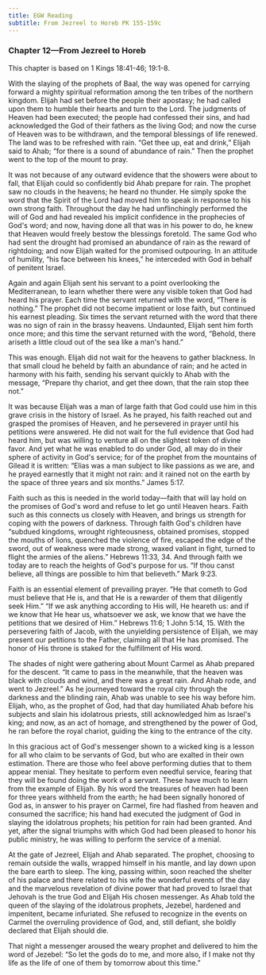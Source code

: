 ```yaml
---
title: EGW Reading
subtitle: From Jezreel to Horeb PK 155-159c
---
```


### Chapter 12—From Jezreel to Horeb

This chapter is based on 1 Kings 18:41-46; 19:1-8.

With the slaying of the prophets of Baal, the way was opened for carrying forward a mighty spiritual reformation among the ten tribes of the northern kingdom. Elijah had set before the people their apostasy; he had called upon them to humble their hearts and turn to the Lord. The judgments of Heaven had been executed; the people had confessed their sins, and had acknowledged the God of their fathers as the living God; and now the curse of Heaven was to be withdrawn, and the temporal blessings of life renewed. The land was to be refreshed with rain. “Get thee up, eat and drink,” Elijah said to Ahab; “for there is a sound of abundance of rain.” Then the prophet went to the top of the mount to pray.

It was not because of any outward evidence that the showers were about to fall, that Elijah could so confidently bid Ahab prepare for rain. The prophet saw no clouds in the heavens; he heard no thunder. He simply spoke the word that the Spirit of the Lord had moved him to speak in response to his own strong faith. Throughout the day he had unflinchingly performed the will of God and had revealed his implicit confidence in the prophecies of God's word; and now, having done all that was in his power to do, he knew that Heaven would freely bestow the blessings foretold. The same God who had sent the drought had promised an abundance of rain as the reward of rightdoing; and now Elijah waited for the promised outpouring. In an attitude of humility, “his face between his knees,” he interceded with God in behalf of penitent Israel.

Again and again Elijah sent his servant to a point overlooking the Mediterranean, to learn whether there were any visible token that God had heard his prayer. Each time the servant returned with the word, “There is nothing.” The prophet did not become impatient or lose faith, but continued his earnest pleading. Six times the servant returned with the word that there was no sign of rain in the brassy heavens. Undaunted, Elijah sent him forth once more; and this time the servant returned with the word, “Behold, there ariseth a little cloud out of the sea like a man's hand.”

This was enough. Elijah did not wait for the heavens to gather blackness. In that small cloud he beheld by faith an abundance of rain; and he acted in harmony with his faith, sending his servant quickly to Ahab with the message, “Prepare thy chariot, and get thee down, that the rain stop thee not.”

It was because Elijah was a man of large faith that God could use him in this grave crisis in the history of Israel. As he prayed, his faith reached out and grasped the promises of Heaven, and he persevered in prayer until his petitions were answered. He did not wait for the full evidence that God had heard him, but was willing to venture all on the slightest token of divine favor. And yet what he was enabled to do under God, all may do in their sphere of activity in God's service; for of the prophet from the mountains of Gilead it is written: “Elias was a man subject to like passions as we are, and he prayed earnestly that it might not rain: and it rained not on the earth by the space of three years and six months.” James 5:17.

Faith such as this is needed in the world today—faith that will lay hold on the promises of God's word and refuse to let go until Heaven hears. Faith such as this connects us closely with Heaven, and brings us strength for coping with the powers of darkness. Through faith God's children have “subdued kingdoms, wrought righteousness, obtained promises, stopped the mouths of lions, quenched the violence of fire, escaped the edge of the sword, out of weakness were made strong, waxed valiant in fight, turned to flight the armies of the aliens.” Hebrews 11:33, 34. And through faith we today are to reach the heights of God's purpose for us. “If thou canst believe, all things are possible to him that believeth.” Mark 9:23.

Faith is an essential element of prevailing prayer. “He that cometh to God must believe that He is, and that He is a rewarder of them that diligently seek Him.” “If we ask anything according to His will, He heareth us: and if we know that He hear us, whatsoever we ask, we know that we have the petitions that we desired of Him.” Hebrews 11:6; 1 John 5:14, 15. With the persevering faith of Jacob, with the unyielding persistence of Elijah, we may present our petitions to the Father, claiming all that He has promised. The honor of His throne is staked for the fulfillment of His word.

The shades of night were gathering about Mount Carmel as Ahab prepared for the descent. “It came to pass in the meanwhile, that the heaven was black with clouds and wind, and there was a great rain. And Ahab rode, and went to Jezreel.” As he journeyed toward the royal city through the darkness and the blinding rain, Ahab was unable to see his way before him. Elijah, who, as the prophet of God, had that day humiliated Ahab before his subjects and slain his idolatrous priests, still acknowledged him as Israel's king; and now, as an act of homage, and strengthened by the power of God, he ran before the royal chariot, guiding the king to the entrance of the city.

In this gracious act of God's messenger shown to a wicked king is a lesson for all who claim to be servants of God, but who are exalted in their own estimation. There are those who feel above performing duties that to them appear menial. They hesitate to perform even needful service, fearing that they will be found doing the work of a servant. These have much to learn from the example of Elijah. By his word the treasures of heaven had been for three years withheld from the earth; he had been signally honored of God as, in answer to his prayer on Carmel, fire had flashed from heaven and consumed the sacrifice; his hand had executed the judgment of God in slaying the idolatrous prophets; his petition for rain had been granted. And yet, after the signal triumphs with which God had been pleased to honor his public ministry, he was willing to perform the service of a menial.

At the gate of Jezreel, Elijah and Ahab separated. The prophet, choosing to remain outside the walls, wrapped himself in his mantle, and lay down upon the bare earth to sleep. The king, passing within, soon reached the shelter of his palace and there related to his wife the wonderful events of the day and the marvelous revelation of divine power that had proved to Israel that Jehovah is the true God and Elijah His chosen messenger. As Ahab told the queen of the slaying of the idolatrous prophets, Jezebel, hardened and impenitent, became infuriated. She refused to recognize in the events on Carmel the overruling providence of God, and, still defiant, she boldly declared that Elijah should die.

That night a messenger aroused the weary prophet and delivered to him the word of Jezebel: “So let the gods do to me, and more also, if I make not thy life as the life of one of them by tomorrow about this time.”